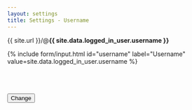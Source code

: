 ```yaml
---
layout: settings
title: Settings - Username
---
```


<p>{{ site.url }}/@<strong>{{ site.data.logged_in_user.username }}</strong></p>

<form></form>

<form>

{% include form/input.html id="username" label="Username" value=site.data.logged_in_user.username %}

<br>
<br>
<br>

<!-- Accent-colored raised button with ripple -->
<button class="mdl-button mdl-js-button mdl-button--raised mdl-js-ripple-effect mdl-button--accent" type="submit">
    Change
</button>

</form>
